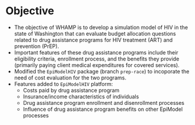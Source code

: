 # Objective

* The objective of WHAMP is to develop a simulation model of HIV in the state of Washington that can evaluate budget allocation questions related to drug assistance programs for HIV treatment (ART) and prevention (PrEP). 
* Important features of these drug assistance programs include their eligibility criteria, enrollment process, and the benefits they provide (primarily paying client medical expenditures for covered services).
* Modified the `EpiModelHIV` package (branch `prep-race`) to incoporate the need of cost evaluation for the two programs. 
* Features added to `EpiModelHIV` platform: 
    - Costs paid by drug assistance program
    - Insurance/income characteristics of individuals
    - Drug assistance program enrollment and disenrollment processes
    - Influence of drug assistance program benefits on other EpiModel processes

